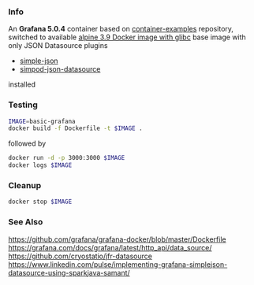 ### Info

An __Grafana 5.0.4__  container based on [container-examples](https://github.com/container-examples/alpine-grafana) repository,
switched to available [alpine 3.9 Docker image with glibc](https://hub.docker.com/r/frolvlad/alpine-glibc/)
base image with only JSON Datasource plugins 

 * [simple-json](https://grafana.com/grafana/plugins/grafana-simple-json-datasource/) 
 * [simpod-json-datasource](https://grafana.com/grafana/plugins/simpod-json-datasource/)
 
installed

### Testing

```sh
IMAGE=basic-grafana
docker build -f Dockerfile -t $IMAGE .
```
followed by
```sh
docker run -d -p 3000:3000 $IMAGE
docker logs $IMAGE
```
### Cleanup

```sh
docker stop $IMAGE

```
### See Also

  https://github.com/grafana/grafana-docker/blob/master/Dockerfile
  https://grafana.com/docs/grafana/latest/http_api/data_source/
  https://github.com/cryostatio/jfr-datasource
  https://www.linkedin.com/pulse/implementing-grafana-simplejson-datasource-using-sparkjava-samant/



